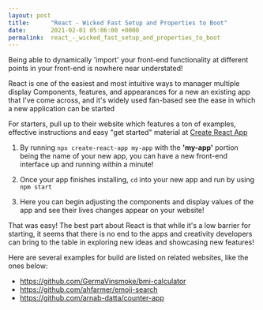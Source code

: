 ```yaml
---
layout: post
title:      "React - Wicked Fast Setup and Properties to Boot"
date:       2021-02-01 05:06:00 +0000
permalink:  react_-_wicked_fast_setup_and_properties_to_boot
---
```



Being able to dynamically 'import' your front-end functionality at different points in your front-end is nowhere near understated!

React is one of the easiest and most intuitive ways to manager multiple display Components, features, and appearances for a new an existing app that I've come across, and it's widely used fan-based see the ease in which a new application can be started

For starters, pull up to their website which features a ton of examples, effective instructions and easy "get started" material at [Create React App](https://create-react-app.dev/)

1. By running `npx create-react-app my-app` with the **'my-app'** portion being the name of your new app, you can have a new front-end interface up and running within a minute!

2. Once your app finishes installing, `cd` into your new app and run by using `npm start`

3. Here you can begin adjusting the components and display values of the app and see their lives changes appear on your website! 

That was easy! The best part about React is that while it's a low barrier for starting, it seems that there is no end to the apps and creativity developers can bring to the table in exploring new ideas and showcasing new features!

Here are several examples for build are listed on related websites, like the ones below:
* https://github.com/GermaVinsmoke/bmi-calculator
* https://github.com/ahfarmer/emoji-search
* https://github.com/arnab-datta/counter-app
